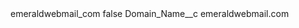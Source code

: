 <?xml version="1.0" encoding="UTF-8"?>
<CustomMetadata xmlns="http://soap.sforce.com/2006/04/metadata" xmlns:xsi="http://www.w3.org/2001/XMLSchema-instance" xmlns:xsd="http://www.w3.org/2001/XMLSchema">
    <label>emeraldwebmail_com</label>
    <protected>false</protected>
    <values>
        <field>Domain_Name__c</field>
        <value xsi:type="xsd:string">emeraldwebmail.com</value>
    </values>
</CustomMetadata>
